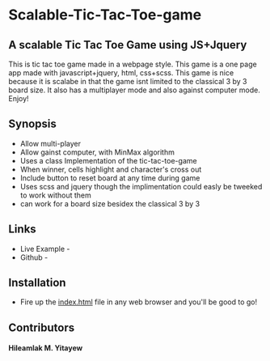 # Scalable-Tic-Tac-Toe-game
## A scalable Tic Tac Toe Game using JS+Jquery
This is tic tac toe game made in a webpage style. This game is a one page app made with javascript+jquery, html, css+scss. 
This game is nice because it is scalabe in that the game isnt limited to the classical 3 by 3 board size. 
It also has a multiplayer mode and also against computer mode.
Enjoy!



## Synopsis
* Allow multi-player
* Allow gainst computer, with MinMax algorithm
* Uses a class Implementation of the tic-tac-toe-game
* When winner, cells highlight and character's cross out
* Include button to reset board at any time during game
* Uses scss and jquery though the implimentation could easly be tweeked to work without them  
* can work for a board size besidex the classical 3 by 3

## Links

* Live Example - 
* Github - 

## Installation

* Fire up the [index.html]() file in any web browser and you'll be good to go!

## Contributors

#### Hileamlak M. Yitayew
